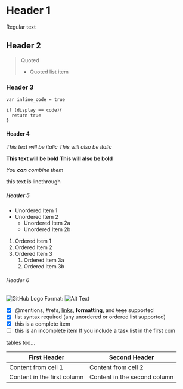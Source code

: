 # Header 1
Regular text

## Header 2
> Quoted
> - Quoted list item

### Header 3
`var inline_code = true`

```
if (display == code){
  return true
}
```

#### Header 4
*This text will be italic*
_This will also be italic_

**This text will be bold**
__This will also be bold__

_You **can** combine them_

~~this text is linethrough~~

##### Header 5
* Unordered Item 1
* Unordered Item 2
  * Unordered Item 2a
  * Unordered Item 2b

1. Ordered Item 1
1. Ordered Item 2
1. Ordered Item 3
   1. Ordered Item 3a
   1. Ordered Item 3b

###### Header 6
![GitHub Logo](/images/logo.png)
Format: ![Alt Text](url)

- [x] @mentions, #refs, [links](), **formatting**, and <del>tags</del> supported
- [x] list syntax required (any unordered or ordered list supported)
- [x] this is a complete item
- [ ] this is an incomplete item
If you include a task list in the first com

tables too...

First Header | Second Header
------------ | -------------
Content from cell 1 | Content from cell 2
Content in the first column | Content in the second column
